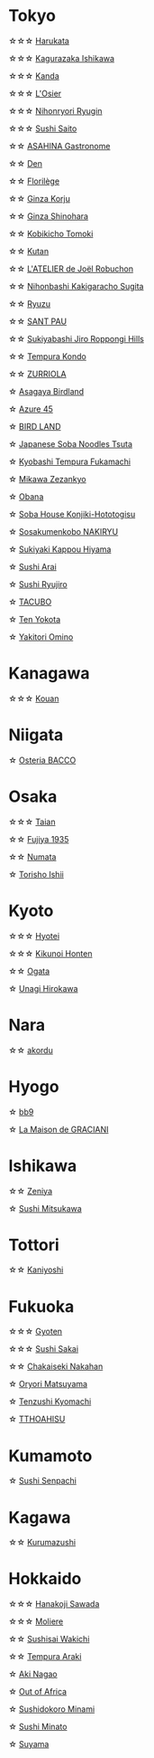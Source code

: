 # Tokyo
☆☆☆ [Harukata](https://www.instagram.com/p/C0gHHwkODIv/?hl=en)

☆☆☆ [Kagurazaka Ishikawa](https://www.instagram.com/p/C0qrAEduJTF/?hl=en)

☆☆☆ [Kanda](https://www.instagram.com/p/C0qrnwBufEU/?hl=en)

☆☆☆ [L'Osier](https://www.instagram.com/p/DEX35zKSzMG/?hl=en)

☆☆☆ [Nihonryori Ryugin](https://www.instagram.com/p/C0v162HOc_G/?hl=en)

☆☆☆ [Sushi Saito](https://www.instagram.com/p/C_i_wjfyZ-5/?hl=en)

☆☆ [ASAHINA Gastronome](https://www.instagram.com/p/C_pRaFsRgWX/?hl=en)

☆☆ [Den](https://www.instagram.com/p/DG_isXjyVta/?hl=en)

☆☆ [Florilège](https://www.instagram.com/p/C0gNMFOO9FE/?hl=en)

☆☆ [Ginza Korju](https://www.instagram.com/p/C0dj4mNuVD6/?hl=en)

☆☆ [Ginza Shinohara](https://www.instagram.com/p/C0yL18uukXl/?hl=en)

☆☆ [Kobikicho Tomoki](https://www.instagram.com/p/C01xj2XLOhA/?hl=en)

☆☆ [Kutan](https://www.instagram.com/p/C05GuA3Pbog/?hl=en)

☆☆ [L'ATELIER de Joël Robuchon](https://www.instagram.com/p/C0dejG3ucfi/?hl=en)

☆☆ [Nihonbashi Kakigaracho Sugita](https://www.instagram.com/p/C0gRZzxuuEO/?hl=en)

☆☆ [Ryuzu](https://www.instagram.com/p/C0v4QHTrTN4/?hl=en)

☆☆ [SANT PAU](https://www.instagram.com/p/C0dfQ52ubjQ/?hl=en)

☆☆ [Sukiyabashi Jiro Roppongi Hills](https://www.instagram.com/p/C0lbgZSOZEz/?hl=en)

☆☆ [Tempura Kondo](https://www.instagram.com/p/C0lX3ZzOf21/?hl=en)

☆☆ [ZURRIOLA](https://www.instagram.com/p/C0deAIBurTS/?hl=en)

☆ [Asagaya Birdland](https://www.instagram.com/p/C01qpA5OJj6/?hl=en)

☆ [Azure 45](https://www.instagram.com/p/C0kF3QrvUZa/?hl=en)

☆ [BIRD LAND](https://www.instagram.com/p/C0da0EjulIX/?hl=en)

☆ [Japanese Soba Noodles Tsuta](https://www.instagram.com/p/C0vzdVqu6l1/?hl=en)

☆ [Kyobashi Tempura Fukamachi](https://www.instagram.com/p/C0iLFncsZGo/?hl=en)

☆ [Mikawa Zezankyo](https://www.instagram.com/p/C0uzGqKPJbU/?hl=en)

☆ [Obana](https://www.instagram.com/p/C0z0vQRPNgW/?hl=en)

☆ [Soba House Konjiki-Hototogisu](https://www.instagram.com/p/C0qrY1xuAfj/?hl=en)

☆ [Sosakumenkobo NAKIRYU](https://www.instagram.com/p/C00FzI5IO8C/?hl=en)

☆ [Sukiyaki Kappou Hiyama](https://www.instagram.com/p/C0qtXytO_9o/?hl=en)

☆ [Sushi Arai](https://www.instagram.com/p/C0hjfsoRu-s/?hl=en)

☆ [Sushi Ryujiro](https://www.instagram.com/p/C0gL93HORsC/?hl=en)

☆ [TACUBO](https://www.instagram.com/p/C07bylvvOgA/?hl=en)

☆ [Ten Yokota](https://www.instagram.com/p/C1XL3cMOVvd/?hl=en)

☆ [Yakitori Omino](https://www.instagram.com/p/C0oy-C_rbwb/?hl=en)

# Kanagawa
☆☆☆ [Kouan](https://www.instagram.com/p/C0h3KbsPBqG/?hl=en)

# Niigata
☆ [Osteria BACCO](https://www.instagram.com/p/DHLvnZYRxt5/?hl=en)

# Osaka
☆☆☆ [Taian](https://www.instagram.com/p/C0v2pcoriEX/?hl=en)

☆☆ [Fujiya 1935](https://www.instagram.com/p/C0gI6CuuiQ5/?hl=en)

☆☆ [Numata](https://www.instagram.com/p/DBYe0BTJP-I/?hl=en)

☆ [Torisho Ishii](https://www.instagram.com/p/C0v5fBGLNlP/?hl=en)

# Kyoto
☆☆☆ [Hyotei](https://www.instagram.com/p/C01ygPurX2c/?hl=en)

☆☆☆ [Kikunoi Honten](https://www.instagram.com/p/C0vejqQLra0/?hl=en)

☆☆ [Ogata](https://www.instagram.com/p/C0kEMD-P3-Y/?hl=en)

☆ [Unagi Hirokawa](https://www.instagram.com/p/C0quTjMOA-a/?hl=en)

# Nara
☆☆ [akordu](https://www.instagram.com/p/DBdqxgTvZhk/?hl=en)

# Hyogo
☆ [bb9](https://www.instagram.com/p/C0oykg2rDeo/?hl=en)

☆ [La Maison de GRACIANI](https://www.instagram.com/p/C0vykumungL/?hl=en)

# Ishikawa
☆☆ [Zeniya](https://www.instagram.com/p/C0q163QLhTe/?hl=en)

☆ [Sushi Mitsukawa](https://www.instagram.com/p/C0vzSpVOodW/?hl=en)

# Tottori
☆☆ [Kaniyoshi](https://www.instagram.com/p/C0lR-3xOodC/?hl=en)

# Fukuoka
☆☆☆ [Gyoten](https://www.instagram.com/p/DCmGPvdvLbI/?hl=en)

☆☆☆ [Sushi Sakai](https://www.instagram.com/p/C0kdAy1P0Bh/?hl=en)

☆☆ [Chakaiseki Nakahan](https://www.instagram.com/p/C0kcvh3vn9s/?hl=en)

☆ [Oryori Matsuyama](https://www.instagram.com/p/DCmLHTtP1FN/?hl=en)

☆ [Tenzushi Kyomachi](https://www.instagram.com/p/C0o1VkqLAD4/?hl=en)

☆ [TTHOAHISU](https://www.instagram.com/p/C2ZaVhSu-DD/?hl=en)

# Kumamoto
☆ [Sushi Senpachi](https://www.instagram.com/p/C0u1bAlP4_6/?hl=en)

# Kagawa
☆☆ [Kurumazushi](https://www.instagram.com/p/C0gQlKdObC9/?hl=en)

# Hokkaido
☆☆☆ [Hanakoji Sawada](https://www.instagram.com/p/C0tScHrLad6/?hl=en)

☆☆☆ [Moliere](https://www.instagram.com/p/C0vz89Xu_3q/?hl=en)

☆☆ [Sushisai Wakichi](https://www.instagram.com/p/C0-PG4OvazS/?hl=en)

☆☆ [Tempura Araki](https://www.instagram.com/p/C0dc3M5OO65/?hl=en)

☆ [Aki Nagao](https://www.instagram.com/p/C1V4HK8ugF0/?hl=en)

☆ [Out of Africa](https://www.instagram.com/p/C01ojxAu_fp/?hl=en)

☆ [Sushidokoro Minami](https://www.instagram.com/p/C0vhm2WrRgE/?hl=en)

☆ [Sushi Minato](https://www.instagram.com/p/C0lXQrmucJ3/?hl=en)

☆ [Suyama](https://www.instagram.com/p/C1hOzVROi1R/?hl=en)

